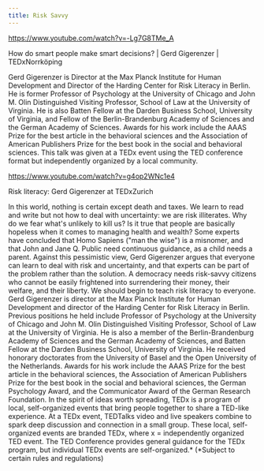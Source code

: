 ```yaml
---
title: Risk Savvy
---
```


https://www.youtube.com/watch?v=-Lg7G8TMe_A

How do smart people make smart decisions? | Gerd Gigerenzer | TEDxNorrköping

Gerd Gigerenzer is Director at the Max Planck Institute for Human Development and Director of the Harding Center for Risk Literacy in Berlin. He is former Professor of Psychology at the University of Chicago and John M. Olin Distinguished Visiting Professor, School of Law at the University of Virginia. He is also Batten Fellow at the Darden Business School, University of Virginia, and Fellow of the Berlin-Brandenburg Academy of Sciences and the German Academy of Sciences. Awards for his work include the AAAS Prize for the best article in the behavioral sciences and the Association of American Publishers Prize for the best book in the social and behavioral sciences. This talk was given at a TEDx event using the TED conference format but independently organized by a local community.

https://www.youtube.com/watch?v=g4op2WNc1e4

Risk literacy: Gerd Gigerenzer at TEDxZurich

In this world, nothing is certain except death and taxes. We learn to read and write but not how to deal with uncertainty: we are risk illiterates. Why do we fear what's unlikely to kill us? Is it true that people are basically hopeless when it comes to managing health and wealth? Some experts have concluded that Homo Sapiens ("man the wise") is a misnomer, and that John and Jane Q. Public need continuous guidance, as a child needs a parent. Against this pessimistic view, Gerd Gigerenzer argues that everyone can learn to deal with risk and uncertainty, and that experts can be part of the problem rather than the solution. A democracy needs risk-savvy citizens who cannot be easily frightened into surrendering their money, their welfare, and their liberty. We should begin to teach risk literacy to everyone. Gerd Gigerenzer is director at the Max Planck Institute for Human Development and director of the Harding Center for Risk Literacy in Berlin. Previous positions he held include Professor of Psychology at the University of Chicago and John M. Olin Distinguished Visiting Professor, School of Law at the University of Virginia. He is also a member of the Berlin-Brandenburg Academy of Sciences and the German Academy of Sciences, and Batten Fellow at the Darden Business School, University of Virginia. He received honorary doctorates from the University of Basel and the Open University of the Netherlands. Awards for his work include the AAAS Prize for the best article in the behavioral sciences, the Association of American Publishers Prize for the best book in the social and behavioral sciences, the German Psychology Award, and the Communicator Award of the German Research Foundation. In the spirit of ideas worth spreading, TEDx is a program of local, self-organized events that bring people together to share a TED-like experience. At a TEDx event, TEDTalks video and live speakers combine to spark deep discussion and connection in a small group. These local, self-organized events are branded TEDx, where x = independently organized TED event. The TED Conference provides general guidance for the TEDx program, but individual TEDx events are self-organized.* (*Subject to certain rules and regulations)